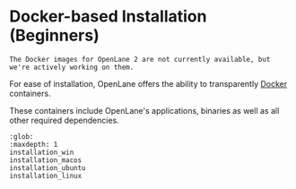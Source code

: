 # Docker-based Installation (Beginners)

```{warning}
The Docker images for OpenLane 2 are not currently available, but we're actively working on them.
```

For ease of installation, OpenLane offers the ability to transparently [Docker](https://en.wikipedia.org/wiki/Docker_(software)) containers.

These containers include OpenLane's applications, binaries as well as all other required dependencies.

```{toctree}
:glob:
:maxdepth: 1
installation_win
installation_macos
installation_ubuntu
installation_linux
```